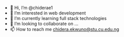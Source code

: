 - 👋 Hi, I’m @chiderae1
- 👀 I’m interested in web development
- 🌱 I’m currently learning full stack technologies
- 💞️ I’m looking to collaborate on ...
- 📫 How to reach me chidera.ekwuno@stu.cu.edu.ng

<!---
chiderae1/chiderae1 is a ✨ special ✨ repository because its `README.md` (this file) appears on your GitHub profile.
You can click the Preview link to take a look at your changes.
--->
